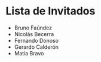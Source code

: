 # Lista de Invitados

* Bruno Faúndez
* Nicolás Becerra
* Fernando Donoso
* Gerardo Calderón 
* Matia Bravo